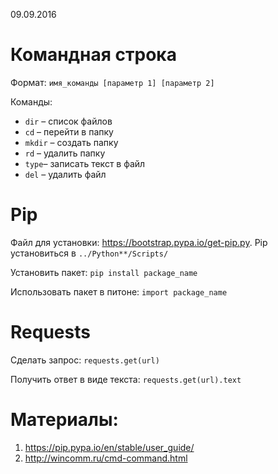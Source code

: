 09.09.2016

# Командная строка 
Формат: `имя_команды [параметр 1] [параметр 2]`

Команды:
+ `dir` – список файлов
+ `cd` – перейти в папку
+ `mkdir` – создать папку
+ `rd` – удалить папку
+ `type`– записать текст в файл
+ `del` – удалить файл

# Pip
Файл для установки: https://bootstrap.pypa.io/get-pip.py. Pip установиться в `../Python**/Scripts/`

Установить пакет: `pip install package_name`

Использовать пакет в питоне: `import package_name`

# Requests

Сделать запрос: `requests.get(url)`

Получить ответ в виде текста: `requests.get(url).text`

# Материалы:

1. https://pip.pypa.io/en/stable/user_guide/
2. http://wincomm.ru/cmd-command.html
